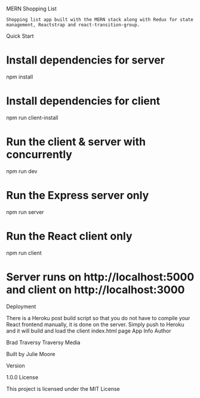 MERN Shopping List

    Shopping list app built with the MERN stack along with Redux for state management, Reactstrap and react-transition-group.

Quick Start

# Install dependencies for server
npm install

# Install dependencies for client
npm run client-install

# Run the client & server with concurrently
npm run dev

# Run the Express server only
npm run server

# Run the React client only
npm run client

# Server runs on http://localhost:5000 and client on http://localhost:3000

Deployment

There is a Heroku post build script so that you do not have to compile your React frontend manually, it is done on the server. Simply push to Heroku and it will build and load the client index.html page
App Info
Author

Brad Traversy Traversy Media

Built by Julie Moore

Version

1.0.0
License

This project is licensed under the MIT License
